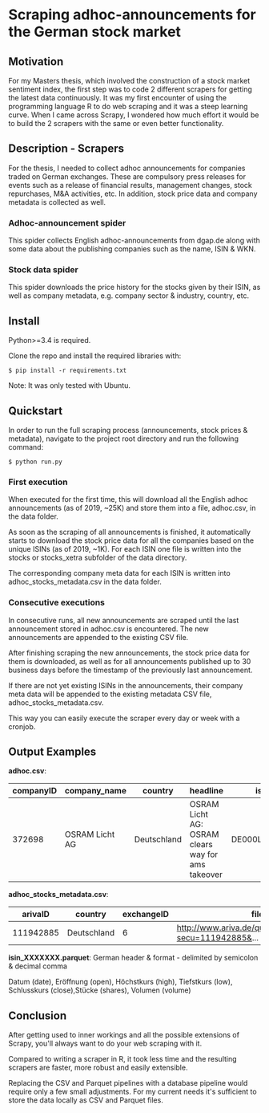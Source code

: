 # Scraping adhoc-announcements for the German stock market

## Motivation
For my Masters thesis, which involved the construction of a stock market sentiment index,
the first step was to code 2 different scrapers for getting the latest data continuously.
It was my first encounter of using the programming language R to do web scraping and it was a steep learning curve.
When I came across Scrapy, I wondered how much effort it would be to build the 2 scrapers with the same or even better
functionality.

## Description - Scrapers
For the thesis, I needed to collect adhoc announcements for companies traded on German exchanges. 
These are compulsory press releases for events such as a release of financial results, management changes, stock repurchases, M&A activities, etc.
In addition, stock price data and company metadata is collected as well.

### Adhoc-announcement spider
This spider collects English adhoc-announcements from dgap.de 
along with some data about the publishing companies such as the name, ISIN & WKN.


### Stock data spider
This spider downloads the price history for the stocks given by their ISIN,
as well as company metadata, e.g. company sector & industry, country, etc.

## Install
Python>=3.4 is required. 

Clone the repo and install the required libraries with:

`$ pip install -r requirements.txt`

Note: It was only tested with Ubuntu.

## Quickstart

In order to run the full scraping process (announcements, stock prices & metadata), navigate to the project root directory and run the following command:

`$ python run.py`
### First execution
When executed for the first time, this will download all the English adhoc announcements (as of 2019, ~25K) and store them into a file, adhoc.csv, in the data folder.

As soon as the scraping of all announcements is finished, it automatically starts to download the stock price data for all the companies based on the unique ISINs (as of 2019, ~1K). 
For each ISIN one file is written into the stocks or stocks_xetra subfolder of the data directory.
 
The corresponding company meta data for each ISIN is written into adhoc_stocks_metadata.csv in the data folder.

### Consecutive executions
In consecutive runs, all new announcements are scraped until the last announcement stored in adhoc.csv is encountered. The new announcements are appended to the existing CSV file.

After finishing scraping the new announcements, the stock price data for them is downloaded, as well as for all announcements published up to 30 business days before the timestamp of the previously last announcement.

If there are not yet existing ISINs in the announcements, their company meta data will be appended to the existing metadata CSV file, adhoc_stocks_metadata.csv.

This way you can easily execute the scraper every day or week with a cronjob.

## Output Examples

**adhoc.csv**: 


|   companyID | company_name   | country     | headline                                          | isin         |   newsID | text                                               | timestamp           | url        | wkn    |
|-------------|----------------|-------------|---------------------------------------------------|--------------|----------|----------------------------------------------------|---------------------|------------|--------|
|      372698 | OSRAM Licht AG | Deutschland | OSRAM Licht AG: OSRAM clears way for ams takeover | DE000LED4000 |  1186915 | The Managing Board of Osram Licht AG (Osram) has ... | 2019-08-21 20:30:00 | https://dg... | LED400 |


**adhoc_stocks_metadata.csv**: 

|   arivaID | country     |   exchangeID | file_urls | files |   foundingyear | industry  | isin | listingdate   | sector    | security_name     | stocktype    | ticker   |
|-----------|-------------|--------------|---------------------------------------------------------------------------------------------------------------------------------------------------------------------------------------|-------------------------------------------------------------------------------------------------------------------------------------------------------------------------------------------------------------------------------------------------------------------------------------|----------------|--------------------------------------|--------------|---------------|-----------|-------------------|--------------|----------|
| 111942885 | Deutschland |            6 | http://www.ariva.de/quote/historic/historic.csv?secu=111942885&... | [{'url': 'http://www.ariva.de/quote/...|           1919 | Diversifizierte Industrieunternehmen | DE000LED4000 | 08.07.2013    | Industrie | osram_licht-aktie | Inlandsaktie | OSR      |


**isin_XXXXXXX.parquet**: German header & format - delimited by semicolon & decimal comma

Datum (date), Eröffnung (open), Höchstkurs (high), Tiefstkurs (low), Schlusskurs (close),Stücke (shares), Volumen (volume) 
## Conclusion
After getting used to inner workings and all the possible extensions of Scrapy, you'll always want to do your web scraping with it. 

Compared to writing a scraper in R, it took less time and the resulting scrapers are faster, more robust and easily extensible.

Replacing the CSV and Parquet pipelines with a database pipeline would require only a few small adjustments. For my current needs it's sufficient to store the data locally as CSV and Parquet files.






